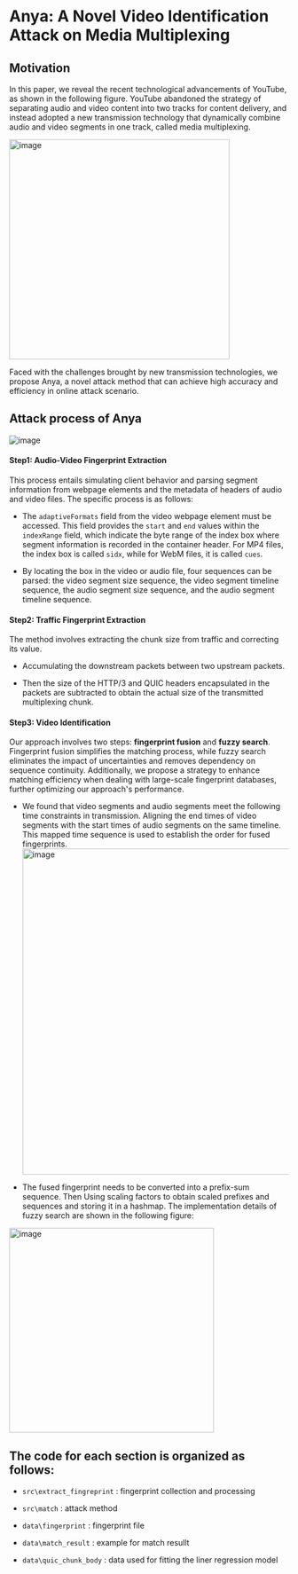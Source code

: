 
# Anya: A Novel Video Identification Attack on Media Multiplexing
## Motivation
In this paper, we reveal the recent technological advancements of YouTube, as shown in the following figure. YouTube abandoned the strategy of separating audio and video content into two tracks for content delivery, and instead adopted a new transmission technology that dynamically combine audio and video segments in one track, called media multiplexing.

<img width="397" alt="image" src="https://github.com/user-attachments/assets/6938bbd4-5d6b-4bc7-8830-9f39251af460" />


Faced with the challenges brought by new transmission technologies, we propose Anya, a novel attack method that can achieve high accuracy and efficiency in online attack scenario.

## Attack process of Anya
![image](https://github.com/user-attachments/assets/0fbc482b-7eca-4678-a003-cbb4d5b26cac)


#### Step1: Audio-Video Fingerprint Extraction
This process entails simulating client behavior and parsing segment information from webpage elements and the metadata of headers of audio and video files. The specific process is as follows:

- The `adaptiveFormats` field from the video webpage element must be accessed. This field provides the `start` and `end` values within the `indexRange` field, which indicate the byte range of the index box where segment information is recorded in the container header. For MP4 files, the index box is called `sidx`, while for WebM files, it is called `cues`.
 
- By locating the box in the video or audio file, four sequences can be parsed: the video segment size sequence, the video segment timeline sequence, the audio segment size sequence, and the audio segment timeline sequence.

#### Step2: Traffic Fingerprint Extraction
The method involves extracting the chunk size from traffic and  correcting its value.

- Accumulating the downstream packets between two upstream packets.
 
- Then the size of the HTTP/3 and QUIC headers encapsulated in the packets are subtracted to obtain the actual size of the transmitted multiplexing chunk.

#### Step3: Video Identification
Our approach involves two steps: **fingerprint fusion** and **fuzzy search**. Fingerprint fusion simplifies the matching process, while fuzzy search eliminates the impact of uncertainties and removes dependency on sequence continuity. Additionally, we propose a strategy to enhance matching efficiency when dealing with large-scale fingerprint databases, further optimizing our approach's performance.

- We found that video segments and audio segments meet the following time constraints in transmission. Aligning the end times of video segments with the start times of audio segments on the same timeline. This mapped time sequence is used to establish the order for fused fingerprints.
  <img width="588" alt="image" src="https://github.com/user-attachments/assets/e315883f-0398-42f7-a05c-6efff52e2617" />

- The fused fingerprint needs to be converted into a prefix-sum sequence. Then Using scaling factors to obtain scaled prefixes and sequences and storing it in a hashmap. The implementation details of fuzzy search are shown in the following figure:
  
<img width="369" alt="image" src="https://github.com/user-attachments/assets/79a68b42-80c3-45a4-b354-45169b565f9c" />






## The code for each section is organized as follows:
- `src\extract_fingreprint` : fingerprint collection and processing

- `src\match` : attack method

- `data\fingerprint` : fingerprint file 

- `data\match_result` : example for match resullt

- `data\quic_chunk_body` : data used for fitting the liner regression model
